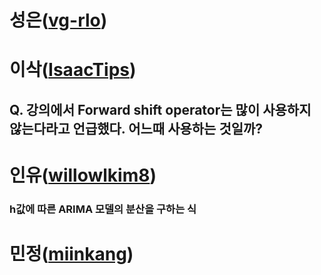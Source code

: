 # 성은([vg-rlo](https://github.com/vg-rlo))
# 이삭([IsaacTips](https://github.com/IsaacTips))

## Q. 강의에서 Forward shift operator는 많이 사용하지 않는다라고 언급했다. 어느때 사용하는 것일까?

# 인유([willowlkim8](https://github.com/willowkim8))

### h값에 따른 ARIMA 모델의 분산을 구하는 식

# 민정([miinkang](https://github.com/miinkang))

